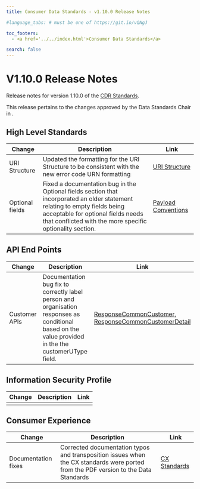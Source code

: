 ```yaml
---
title: Consumer Data Standards - v1.10.0 Release Notes

#language_tabs: # must be one of https://git.io/vQNgJ

toc_footers:
  - <a href='../../index.html'>Consumer Data Standards</a>

search: false
---
```


# V1.10.0 Release Notes
Release notes for version 1.10.0 of the [CDR Standards](../../index.html).

This release pertains to the changes approved by the Data Standards Chair in <Decision Proposal>.

## High Level Standards

|Change|Description|Link|
|------|-----------|----|
| URI Structure | Updated the formatting for the URI Structure to be consistent with the new error code URN formatting | [URI Structure](../../#uri-structure) |
| Optional fields | Fixed a documentation bug in the Optional fields section that incorporated an older statement relating to empty fields being acceptable for optional fields needs that conflicted with the more specific optionality section. | [Payload Conventions](../../#payload-conventions) |

## API End Points

|Change|Description|Link|
|------|-----------|----|
| Customer APIs | Documentation bug fix to correctly label person and organisation responses as conditional based on the value provided in the the customerUType field. | [ResponseCommonCustomer](../../#tocSdiscoveryoutage), [ResponseCommonCustomerDetail](../../#tocSresponsecommoncustomerdetail)|

## Information Security Profile
|Change|Description|Link|
|------|-----------|----|
|  |  |  |

## Consumer Experience

|Change|Description|Link|
|------|-----------|----|
| Documentation fixes | Corrected documentation typos and transposition issues when the CX standards were ported from the PDF version to the Data Standards |  [CX Standards](../../#business-consumer) |
